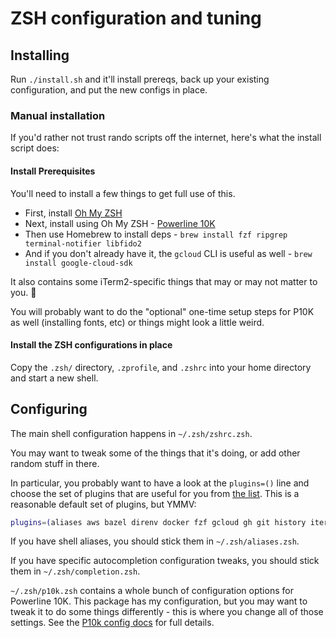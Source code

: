 # ZSH configuration and tuning

## Installing

Run `./install.sh` and it'll install prereqs, back up your existing configuration, and put the new
configs in place.

### Manual installation

If you'd rather not trust rando scripts off the internet, here's what the install script does:

#### Install Prerequisites

You'll need to install a few things to get full use of this.

* First, install [Oh My ZSH](https://github.com/ohmyzsh/ohmyzsh#basic-installation)
* Next, install using Oh My ZSH - [Powerline 10K](https://github.com/romkatv/powerlevel10k#oh-my-zsh)
* Then use Homebrew to install deps - `brew install fzf ripgrep terminal-notifier libfido2`
* And if you don't already have it, the `gcloud` CLI is useful as well - `brew install google-cloud-sdk`

It also contains some iTerm2-specific things that may or may not matter to you. :shrug:

You will probably want to do the "optional" one-time setup steps for P10K as well
(installing fonts, etc) or things might look a little weird.

#### Install the ZSH configurations in place

Copy the `.zsh/` directory, `.zprofile`, and `.zshrc` into your home directory and start a new shell.

## Configuring

The main shell configuration happens in `~/.zsh/zshrc.zsh`.

You may want to tweak some of the things that it's doing, or add other random stuff in there.

In particular, you probably want to have a look at the `plugins=()` line and choose the set of plugins
that are useful for you from [the list](https://github.com/ohmyzsh/ohmyzsh/wiki/Plugins). This is a
reasonable default set of plugins, but YMMV:

```bash
plugins=(aliases aws bazel direnv docker fzf gcloud gh git history iterm2 pyenv kubectl terraform zsh-autosuggestions zsh-syntax-highlighting)
```

If you have shell aliases, you should stick them in `~/.zsh/aliases.zsh`.

If you have specific autocompletion configuration tweaks, you should stick them in `~/.zsh/completion.zsh`.

`~/.zsh/p10k.zsh` contains a whole bunch of configuration options for Powerline 10K. This package has
my configuration, but you may want to tweak it to do some things differently - this is where you change
all of those settings. See the [P10k config docs](https://github.com/romkatv/powerlevel10k#configuration)
for full details.
